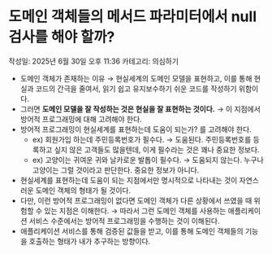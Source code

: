 # 도메인 객체들의 메서드 파라미터에서 null 검사를 해야 할까?

작성일: 2025년 6월 30일 오후 11:36
카테고리: 의심하기

- 도메인 객체가 존재하는 이유 → 현실세계의 도메인 모델을 표현하고, 이를 통해 현실과 코드의 간극을 줄여서, 읽기 쉽고 유지보수하기 쉬운 코드를 작성하기 위함이다.
- 그러면 **도메인 모델을 잘 작성하는 것은 현실을 잘 표현하는 것이다.**
→ 이 지점에서 방어적 프로그래밍에 대해 고려해야 한다.
- 방어적 프로그래밍이 현실세계를 표현하는데 도움이 되는가? 를 고려해야 한다.
    - ex) 회원가입 하는데 주민등록번호가 필수다. → 도움된다. 주민등록번호를 등록하고 싶지 않은 고객들도 많을텐데, 이게 필수라는 것은 꽤나 중요한 정보다.
    - ex) 고양이는 귀여운 귀와 날카로운 발톱이 필수다. → 도움되지 않는다. 누구나 고양이는 그럴 것이라고 판단한다. 중요한 정보가 아니다.
- 현실세계를 표현하는데 도움이 되는 지점에서만 명시적으로 나타내는 것이 자연스러운 도메인 객체의 형태가 될 것이다.
- 다만, 이런 방어적 프로그래밍이 없다면 도메인 객체가 다른 상황에서 쓰였을 때 위험할 수 있는 지점은 이해한다.
→ 따라서 그런 도메인 객체를 사용하는 애플리케이션 서비스 수준에서는 방어적 프로그래밍을 수행하는 것이 이해된다.
- 애플리케이션 서비스를 통해 검증된 값들을 받고, 이를 통해 도메인 객체들의 기능을 호출하는 형태가 내가 추구하는 방향이다.